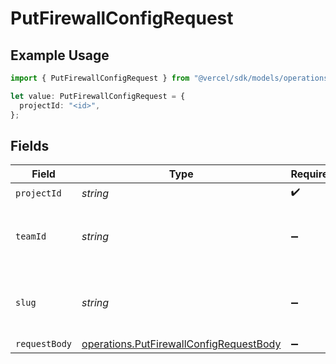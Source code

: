 # PutFirewallConfigRequest

## Example Usage

```typescript
import { PutFirewallConfigRequest } from "@vercel/sdk/models/operations/putfirewallconfig.js";

let value: PutFirewallConfigRequest = {
  projectId: "<id>",
};
```

## Fields

| Field                                                                                              | Type                                                                                               | Required                                                                                           | Description                                                                                        |
| -------------------------------------------------------------------------------------------------- | -------------------------------------------------------------------------------------------------- | -------------------------------------------------------------------------------------------------- | -------------------------------------------------------------------------------------------------- |
| `projectId`                                                                                        | *string*                                                                                           | :heavy_check_mark:                                                                                 | N/A                                                                                                |
| `teamId`                                                                                           | *string*                                                                                           | :heavy_minus_sign:                                                                                 | The Team identifier to perform the request on behalf of.                                           |
| `slug`                                                                                             | *string*                                                                                           | :heavy_minus_sign:                                                                                 | The Team slug to perform the request on behalf of.                                                 |
| `requestBody`                                                                                      | [operations.PutFirewallConfigRequestBody](../../models/operations/putfirewallconfigrequestbody.md) | :heavy_minus_sign:                                                                                 | N/A                                                                                                |